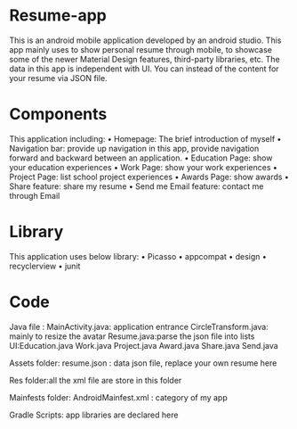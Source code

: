 # Resume-app
This is an android mobile application developed by an android studio. This app mainly uses to show personal resume through mobile, to showcase some of the newer Material Design features, third-party libraries, etc. The data in this app is independent with UI. You can instead of the content for your resume via JSON file.
# Components
This application including:
• Homepage: The brief introduction of myself
• Navigation bar:  provide up navigation in this app, provide navigation forward and backward between an application.
• Education Page: show your education experiences 
• Work Page: show your work experiences
• Project Page: list school project experiences
• Awards Page: show awards
• Share feature: share my resume
• Send me Email feature: contact me through Email
# Library
This application uses below library:
• Picasso
• appcompat
• design
• recyclerview
• junit
# Code 
Java file :
MainActivity.java: application entrance
CircleTransform.java: mainly to resize the avatar
Resume.java:parse the json file into lists
UI:Education.java
   Work.java
   Project.java
   Award.java
   Share.java
   Send.java

Assets folder: 
resume.json : data json file, replace your own resume here

Res folder:all the xml file are store in this folder

Mainfests folder:
AndroidMainfest.xml : category of my app

Gradle Scripts: 
app libraries are declared here
   



